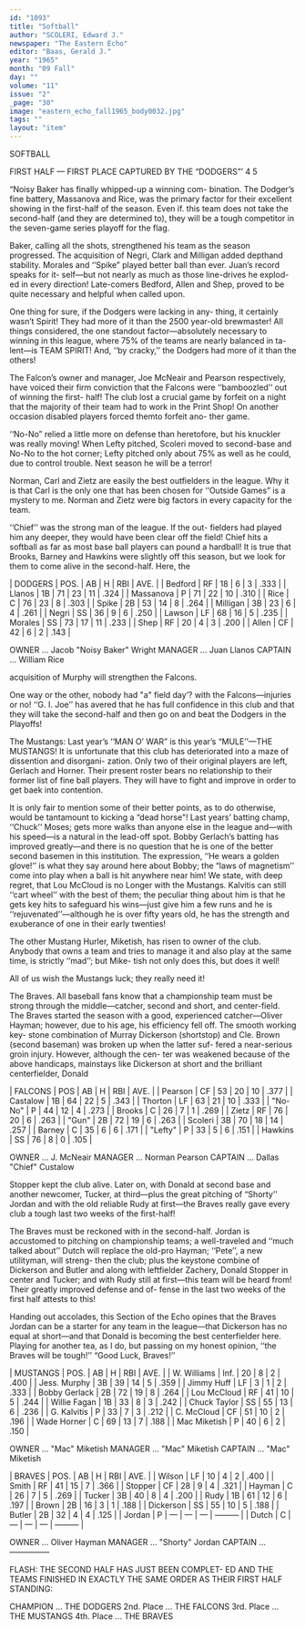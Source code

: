 ```yaml
---
id: "1093"
title: "Softball"
author: "SCOLERI, Edward J."
newspaper: "The Eastern Echo"
editor: "Baas, Gerald J."
year: "1965"
month: "09 Fall"
day: ""
volume: "11"
issue: "2"
_page: "30"
image: "eastern_echo_fall1965_body0032.jpg"
tags: ""
layout: "item"
---
```

SOFTBALL

FIRST HALF — FIRST PLACE CAPTURED BY THE “DODGERS”’ 4 5

“Noisy Baker has finally whipped-up a winning com-
bination. The Dodger’s fine battery, Massanova and Rice,
was the primary factor for their excellent showing in the
first-half of the season. Even if. this team does not take
the second-half (and they are determined to), they will be a
tough competitor in the seven-game series playoff for the
flag.

Baker, calling all the shots, strengthened his team as
the season progressed. The acquisition of Negri, Clark
and Milligan added depthand stability. Morales and ‘‘Spike”
played better ball than ever. Juan’s record speaks for it-
self—but not nearly as much as those line-drives he explod-
ed in every direction! Late-comers Bedford, Allen and Shep,
proved to be quite necessary and helpful when called upon.

One thing for sure, if the Dodgers were lacking in any-
thing, it certainly wasn’t Spirit! They had more of it than
the 2500 year-old brewmaster! All things considered, the
one standout factor—absolutely necessary to winning in this
league, where 75% of the teams are nearly balanced in ta-
lent—is TEAM SPIRIT! And, ‘‘by cracky,’’ the Dodgers had
more of it than the others!

The Falcon’s owner and manager, Joe McNeair and
Pearson respectively, have voiced their firm conviction that
the Falcons were ‘‘bamboozled’’ out of winning the first-
half! The club lost a crucial game by forfeit on a night that
the majority of their team had to work in the Print Shop! On
another occasion disabled players forced themto forfeit ano-
ther game.

‘‘No-No” relied a little more on defense than heretofore,
but his knuckler was really moving! When Lefty pitched,
Scoleri moved to second-base and No-No to the hot corner;
Lefty pitched only about 75% as well as he could, due to
control trouble. Next season he will be a terror!

Norman, Carl and Zietz are easily the best outfielders in
the league. Why it is that Carl is the only one that has
been chosen for ‘‘Outside Games” is a mystery to me.
Norman and Zietz were big factors in every capacity for the
team.

‘‘Chief’’ was the strong man of the league. If the out-
fielders had played him any deeper, they would have been
clear off the field! Chief hits a softball as far as most base
ball players can pound a hardball! It is true that Brooks,
Barney and Hawkins were slightly off this season, but we
look for them to come alive in the second-half. Here, the

| DODGERS   | POS. | AB | H  | RBI | AVE. |
| Bedford   | RF   | 18 | 6  | 3   | .333 |
| Llanos    | 1B   | 71 | 23 | 11  | .324 |
| Massanova | P    | 71 | 22 | 10  | .310 |
| Rice      | C    | 76 | 23 | 8   | .303 |
| Spike     | 2B   | 53 | 14 | 8   | .264 |
| Milligan  | 3B   | 23 | 6  | 4   | .261 |
| Negri     | SS   | 36 | 9  | 6   | .250 |
| Lawson    | LF   | 68 | 16 | 5   | .235 |
| Morales   | SS   | 73 | 17 | 11  | .233 |
| Shep      | RF   | 20 | 4  | 3   | .200 |
| Allen     | CF   | 42 | 6  | 2   | .143 |

OWNER ... Jacob "Noisy Baker" Wright
MANAGER ... Juan Llanos
CAPTAIN ... William Rice

acquisition of Murphy will strengthen the Falcons.

One way or the other, nobody had "a" field day’? with the
Falcons—injuries or no! ‘‘G. I. Joe’’ has avered that he has
full confidence in this club and that they will take the
second-half and then go on and beat the Dodgers in the
Playoffs!

The Mustangs: Last year’s ‘‘MAN O’ WAR” is this year’s
“MULE’’—THE MUSTANGS! It is unfortunate that this club
has deteriorated into a maze of dissention and disorgani-
zation. Only two of their original players are left, Gerlach
and Horner. Their present roster bears no relationship to
their former list of fine ball players. They will have to fight
and improve in order to get baek into contention. 

It is only fair to mention some of their better points, as
to do otherwise, would be tantamount to kicking a “dead
horse"! Last years’ batting champ, ‘‘Chuck’’ Moses; gets
more walks than anyone else in the league and—with his
speed—is a natural in the lead-off spot. Bobby Gerlach’s
batting has improved greatly—and there is no question that
he is one of the better second basemen in this institution.
The expression, ‘‘He wears a golden glove!’’ is what they
say around here about Bobby; the “laws of magnetism’’ come
into play when a ball is hit anywhere near him! We state,
with deep regret, that Lou McCloud is no Longer with the
Mustangs. Kalvitis can still ‘‘cart wheel’’ with the best of
them; the peculiar thing about him is that he gets key hits
to safeguard his wins—just give him a few runs and he is
‘‘rejuvenated’’—although he is over fifty years old, he has
the strength and exuberance of one in their early twenties!

The other Mustang Hurler, Miketish, has risen to owner of
the club. Anybody that owns a team and tries to manage it
and also play at the same time, is strictly ‘‘mad’’; but Mike-
tish not only does this, but does it well!

All of us wish the Mustangs luck; they really need it!

The Braves. All baseball fans know that a championship
team must be strong through the middle—catcher, second and
short, and center-field. The Braves started the season with
a good, experienced catcher—Oliver Hayman; however, due to
his age, his efficiency fell off. The smooth working key-
stone combination of Murray Dickerson (shortstop) and Cle.
Brown (second baseman) was broken up when the latter suf-
fered a near-serious groin injury. However, although the cen-
ter was weakened because of the above handicaps, mainstays
like Dickerson at short and the brilliant centerfielder, Donald

| FALCONS  | POS | AB | H  | RBI | AVE. |
| Pearson  | CF  | 53 | 20 | 10  | .377 |
| Castalow | 1B  | 64 | 22 | 5   | .343 |
| Thorton  | LF  | 63 | 21 | 10  | .333 |
| "No-No"  | P   | 44 | 12 | 4   | .273 |
| Brooks   | C   | 26 | 7  | 1   | .269 |
| Zietz    | RF  | 76 | 20 | 6   | .263 |
| "Gun"    | 2B  | 72 | 19 | 6   | .263 |
| Scoleri  | 3B  | 70 | 18 | 14  | .257 |
| Barney   | C   | 35 | 6  | 6   | .171 |
| "Lefty"  | P   | 33 | 5  | 6   | .151 |
| Hawkins  | SS  | 76 | 8  | 0   | .105 |

OWNER ... J. McNeair
MANAGER ... Norman Pearson
CAPTAIN ... Dallas "Chief" Custalow

Stopper kept the club alive. Later on, with Donald at second
base and another newcomer, Tucker, at third—plus the great
pitching of “Shorty’’ Jordan and with the old reliable Rudy
at first—the Braves really gave every club a tough last two
weeks of the first-half!

The Braves must be reckoned with in the second-half.
Jordan is accustomed to pitching on championship teams; a
well-traveled and ‘‘much talked about’’ Dutch will replace
the old-pro Hayman; ‘‘Pete’’, a new utilityman, will streng-
then the club; plus the keystone combine of Dickerson and
Butler and along with leftfielder Zachery, Donald Stopper in
center and Tucker; and with Rudy still at first—this team
will be heard from! Their greatly improved defense and of-
fense in the last two weeks of the first half attests to this!

Handing out accolades, this Section of the Echo opines
that the Braves Jordan can be a starter for any team in the
league—that Dickerson has no equal at short—and that Donald
is becoming the best centerfielder here. Playing for another
tea, as I do, but passing on my honest opinion, ‘‘the Braves
will be tough!’’ “Good Luck, Braves!’’

| MUSTANGS      | POS.  | AB | H  | RBI | AVE. |
| W. Williams   | Inf.  | 20 | 8  | 2   | .400 |
| Jess. Murphy  | 3B    | 39 | 14 | 5   | .359 |
| Jimmy Huff    | LF    | 3  | 1  | 2   | .333 |
| Bobby Gerlack | 2B    | 72 | 19 | 8   | .264 |
| Lou McCloud   | RF    | 41 | 10 | 5   | .244 |
| Willie Fagan  | 1B    | 33 | 8  | 3   | .242 |
| Chuck Taylor  | SS    | 55 | 13 | 6   | .236 |
| G. Kalvitis   | P     | 33 | 7  | 3   | .212 |
| C. McCloud    | CF    | 51 | 10 | 2   | .196 |
| Wade Horner   | C     | 69 | 13 | 7   | .188 |
| Mac Miketish  | P     | 40 | 6  | 2   | .150 |

OWNER ... "Mac" Miketish
MANAGER ... "Mac" Miketish
CAPTAIN ...  "Mac" Miketish

| BRAVES    | POS. | AB | H  | RBI | AVE. |
| Wilson    | LF   | 10 | 4  | 2   | .400 |
| Smith     | RF   | 41 | 15 | 7   | .366 |
| Stopper   | CF   | 28 | 9  | 4   | .321 |
| Hayman    | C    | 26 | 7  | 5   | .269 |
| Tucker    | 3B   | 40 | 8  | 4   | .200 |
| Rudy      | 1B   | 61 | 12 | 6   | .197 |
| Brown     | 2B   | 16 | 3  | 1   | .188 |
| Dickerson | SS   | 55 | 10 | 5   | .188 |
| Butler    | 2B   | 32 | 4  | 4   | .125 |
| Jordan    | P    | —  | —  | —   | ———  |
| Dutch     | C    | —  | —  | —   | ———  |

OWNER ... Oliver Hayman
MANAGER ... "Shorty" Jordan
CAPTAIN ... —————

FLASH: THE SECOND HALF HAS JUST BEEN COMPLET-
ED AND THE TEAMS FINISHED IN EXACTLY THE SAME
ORDER AS THEIR FIRST HALF STANDING:

CHAMPION ... THE DODGERS
2nd. Place ... THE FALCONS
3rd. Place ... THE MUSTANGS
4th. Place ... THE BRAVES
